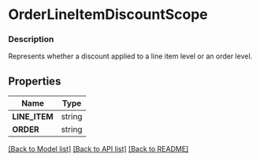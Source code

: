 # OrderLineItemDiscountScope


### Description

Represents whether a discount applied to a line item level or an order level.

## Properties
Name | Type
------------ | -------------
**LINE_ITEM** | string
**ORDER** | string

[[Back to Model list]](../README.md#documentation-for-models) [[Back to API list]](../README.md#documentation-for-api-endpoints) [[Back to README]](../README.md)


